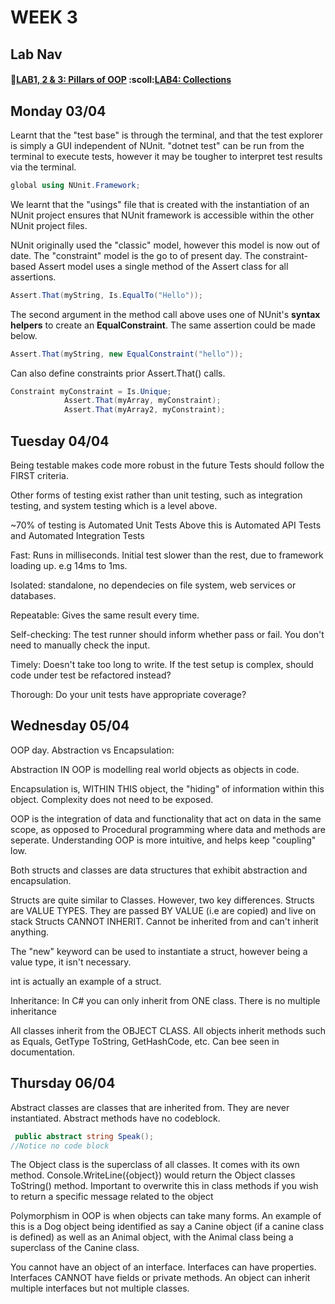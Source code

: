 # WEEK 3

## Lab Nav
#### :scroll:[LAB1, 2 & 3: Pillars of OOP](./FourPillars(LAB1%2C2%263)/FourPillarsApp) :scoll:[LAB4: Collections](./LAB4_Collections/Collections_Lab/)

## Monday 03/04

Learnt that the "test base" is through the terminal, and that the test explorer is simply a GUI independent of NUnit. "dotnet test" can be run from the terminal to execute tests, however it may be tougher to interpret test results via the terminal.

```c#
global using NUnit.Framework;

```
We learnt that the "usings" file that is created with the instantiation of an NUnit project ensures that NUnit framework is accessible within the other NUnit project files. 

NUnit originally used the "classic" model, however this model is now out of date. The "constraint" model is the go to of present day. The constraint-based Assert model uses a single method of the Assert class for all assertions.

```c#
Assert.That(myString, Is.EqualTo("Hello"));
```
The second argument in the method call above uses one of NUnit's **syntax helpers** to create an **EqualConstraint**. The same assertion could be made below.
```c#
Assert.That(myString, new EqualConstraint("hello"));
```
Can also define constraints prior Assert.That() calls.
```c#
Constraint myConstraint = Is.Unique;
            Assert.That(myArray, myConstraint);
            Assert.That(myArray2, myConstraint);
```

## Tuesday 04/04

Being testable makes code more robust in the future
Tests should follow the FIRST criteria.

Other forms of testing exist rather than unit testing, such as integration testing, and system testing which is a level above.

 ~70% of testing is Automated Unit Tests
Above this is Automated API Tests and Automated Integration Tests 

Fast: Runs in milliseconds.
Initial test slower than the rest, due to framework loading up. e.g 14ms to 1ms.

Isolated: standalone, no dependecies on file system, web services or databases.

Repeatable: Gives the same result every time.

Self-checking: The test runner should inform whether pass or fail. You don't need to manually check the input.

Timely: Doesn't take too long to write. If the test setup is complex, should code under test be refactored instead?

Thorough: Do your unit tests have appropriate coverage?

## Wednesday 05/04

OOP day. 
Abstraction vs Encapsulation:

Abstraction IN OOP is modelling real world objects as objects in code.

Encapsulation is, WITHIN THIS object, the "hiding" of information within this object. Complexity does not need to be exposed. 

OOP is the integration of data and functionality that act on data in the same scope, as opposed to Procedural programming where data and methods are seperate. Understanding OOP is more intuitive, and helps keep "coupling" low.

Both structs and classes are data structures that exhibit abstraction and encapsulation.

Structs are quite similar to Classes. However, two key differences.
Structs are VALUE TYPES. They are passed BY VALUE (i.e are copied) and live on stack
Structs CANNOT INHERIT. Cannot be inherited from and can't inherit anything.

The "new" keyword can be used to instantiate a struct, however being a value type, it isn't necessary.


int is actually an example of a struct.

Inheritance: In C# you can only inherit from ONE class. There is no multiple inheritance

All classes inherit from the OBJECT CLASS. All objects inherit methods such as Equals, GetType ToString, GetHashCode, etc. Can bee seen in documentation.



## Thursday 06/04

Abstract classes are classes that are inherited from. They are never instantiated. Abstract methods have no codeblock.
```c#
 public abstract string Speak();
//Notice no code block
```
The Object class is the superclass of all classes. It comes with its own method. Console.WriteLine({object}) would return the
Object classes ToString() method. Important to overwrite this in class methods if you wish to return a specific message related to the object

Polymorphism in OOP is when objects can take many forms. An example of this is a Dog object being identified as say a Canine object (if a canine class is defined) as well as an Animal object, with the Animal class being a superclass of the Canine class.

You cannot have an object of an interface. Interfaces can have properties. Interfaces CANNOT have fields or private methods.
An object can inherit multiple interfaces but not multiple classes.
